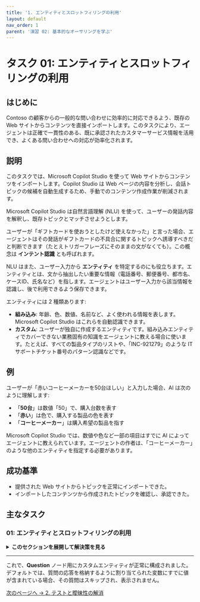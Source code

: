 ```yaml
---
title: '1. エンティティとスロットフィリングの利用'
layout: default
nav_order: 1
parent: '演習 02: 基本的なオーサリングを学ぶ'
---
```


# タスク 01: エンティティとスロットフィリングの利用

## はじめに

Contoso の顧客からの一般的な問い合わせに効率的に対応できるよう、既存の Web サイトからコンテンツを直接インポートします。このタスクにより、エージェントは正確で一貫性のある、既に承認されたカスタマーサービス情報を活用でき、よくある問い合わせへの対応が効率化されます。

## 説明

このタスクでは、Microsoft Copilot Studio を使って Web サイトからコンテンツをインポートします。Copilot Studio は Web ページの内容を分析し、会話トピックの候補を自動生成するため、手動でのコンテンツ作成作業が削減されます。

Microsoft Copilot Studio は自然言語理解 (NLU) を使って、ユーザーの発話内容を解釈し、既存トピックとマッチさせようとします。

ユーザーが「ギフトカードを使おうとしたけど使えなかった」と言った場合、エージェントはその発話がギフトカードの不具合に関するトピックへ誘導すべきだと判断できます（たとえトリガーフレーズにそのままの文がなくても）。この概念は **インテント認識** とも呼ばれます。

NLU はまた、ユーザー入力から **エンティティ** を特定するのにも役立ちます。エンティティとは、文から抽出したい重要な情報（電話番号、郵便番号、都市名、ケースID、氏名など）を指します。エージェントはユーザー入力から該当情報を認識し、後で利用できるよう保存できます。

エンティティには 2 種類あります:

- **組み込み**: 年齢、色、数値、名前など、よく使われる情報を表します。Microsoft Copilot Studio はこれらを自動認識できます。
- **カスタム**: ユーザーが独自に作成するエンティティです。組み込みエンティティでカバーできない業務固有の知識をエージェントに教える場合に使います。たとえば、すべての製品タイプのリストや、「INC-921279」のような IT サポートチケット番号のパターン認識などです。

## 例

ユーザーが「赤いコーヒーメーカーを50台ほしい」と入力した場合、AI は次のように理解します:

- 「**50台**」は数値「50」で、購入台数を表す
- 「**赤い**」は色で、購入する製品の色を表す
- 「**コーヒーメーカー**」は購入希望の製品を指す

Microsoft Copilot Studio では、数値や色など一部の項目はすでに AI によってエージェントに教えられています。エージェントの作者は、「コーヒーメーカー」のような他のエンティティを指定する必要があります。

## 成功基準

-   提供された Web サイトからトピックを正常にインポートできた。
-   インポートしたコンテンツから作成されたトピックを確認し、承認できた。

## 主なタスク

### 01: エンティティとスロットフィリングの利用

<details markdown="block"> 
  <summary><strong>このセクションを展開して解決策を見る</strong></summary> 

1. **Microsoft Copilot Studio** タブに戻ります。

1. ウィンドウの右上近くにある **設定** を再度選択します。

	![3f5fs0ge.jpg](../../media/3f5fs0ge.jpg)

1. 左側の設定メニューから **エンティティ** を選択します。

1. 上部にある **エンティティの追加** を選択し、次に **新しいエンティティ** を選択します。
 	
     ![l9ienb4o.jpg](../../media/l9ienb4o.jpg)

1. **エンティティの作成** ダイアログで **クローズドリスト** を選択します。

	![rgkbkerp.jpg](../../media/rgkbkerp.jpg)

1. **名前** フィールドに `Order Action` と入力します。

1. 右ペインの **リスト項目** に、次の項目を入力し、各項目について **Enter** または **追加** を選択します。

	- `Update`
    - `Check`
    - `Cancel`

	![3chp3mme.jpg](../../media/3chp3mme.jpg)

> [!NOTE]
> オプションで、各オプションの同義語を追加することもできます（このタスクでは任意）。

1. **スマートマッチング** トグルを **オン** に設定し、ウィンドウの右下隅にある **保存** を選択します。
 	
    ![3r762pgl.jpg](../../media/3r762pgl.jpg)

> [!NOTE]
> これにより、**Order Action** という新しいエンティティが作成され、トピックの **Question** ノードで **ユーザーの全応答** を **Order Action** として配置できるようになります。

1. ペインの **閉じる** を選択し、次に設定ページの右上隅にある **X** を選択してエージェントに戻ります。

	![sja295bl.jpg](../../media/sja295bl.jpg)

1. 上部バーの **トピック** を選択します。

1. 作成した **注文状況の確認** トピックを選択します。

	![beepjroa.jpg](../../media/beepjroa.jpg)

1. **Question** ノード内で、**識別** の下にあるエントリを選択し、新しい `Order Action` エンティティを検索して選択します。 

	![6c3fe3cs.jpg](../../media/6c3fe3cs.jpg)

1. **ユーザーにオプションを選択させる** を選択し、すべてのチェックボックスを選択してユーザーに表示します。

	![hvjcfgpi.jpg](../../media/hvjcfgpi.jpg)

1. キャンバスの右上隅にある **保存** を選択してトピックを保存します。

</details>

---

これで、**Question** ノード用にカスタムエンティティが正常に構成されました。デフォルトでは、質問の応答を格納するように割り当てられた変数にすでに値が含まれている場合、その質問はスキップされ、表示されません。

[次のページへ → 2. テストと曖昧性の解消](0202.md)